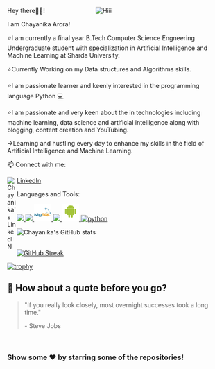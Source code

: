 Hey there🙋‍♀!                      <img align= "right" src="https://i.pinimg.com/originals/cd/e8/c1/cde8c1a1b135687226eeb2585939c72a.gif" width="300px" alt="Hiii" /> 

I am Chayanika Arora!

⭐I am currently a final year B.Tech Computer Science Engneering Undergraduate student with specialization in Artificial Intelligence and Machine Learning at Sharda University.

⭐Currently Working on my Data structures and Algorithms skills. 

⭐I am passionate learner and keenly interested in the programming language Python 💻

⭐I am passionate and very keen about the in technologies including machine learning, data science and artificial intelligence along with blogging, content creation and YouTubing. 

->Learning and hustling every day to enhance my skills in the field of Artificial Intelligence and Machine Learning. 


📫 Connect with me:

<a href="https://www.linkedin.com/in/chayanika7974b01b5/">
  <img align="left" alt="Chayanika's LinkedIN" width="22px" src="https://raw.githubusercontent.com/peterthehan/peterthehan/master/assets/linkedin.svg" /> LinkedIn  </a>

  
  
Languages and Tools:  

<a href="https://www.cplusplus.com" target="_blank"> <img src="https://img.icons8.com/color/48/000000/c-plus-plus-logo.png"/> </a>
<a href="https://www.python.org" target="_blank"> <img src="https://img.icons8.com/color/48/000000/python.png"/> </a> 
<a href="https://www.mysql.com/" target="_blank"> <img src="https://raw.githubusercontent.com/devicons/devicon/master/icons/mysql/mysql-original-wordmark.svg" alt="mysql" width="40" height="40"/> </a> 
<a href="https://www.java.com" target="_blank"> <img src="https://img.icons8.com/color/48/000000/java-coffee-cup-logo.png"/> </a>
<a href="https://developer.android.com" target="_blank"> <img src="https://raw.githubusercontent.com/devicons/devicon/master/icons/android/android-original-wordmark.svg" alt="android" width="40" height="40"/> </a>
<a href="https://www.google.com/url?sa=i&url=https%3A%2F%2Fwww.dreamstime.com%2Fpython-logo-icon-vector-logos-logo-icons-set-social-media-flat-banner-vectors-svg-eps-jpg-jpeg-emblem-wallpaper-background-python-image208329675&psig=AOvVaw0YFBYI-u3h6ibAzSdRScTN&ust=1677508380373000&source=images&cd=vfe&ved=0CA8QjRxqFwoTCMD34eizs_0CFQAAAAAdAAAAABAJ" target="_blank"> <img src="https://www.google.com/url?sa=i&url=https%3A%2F%2Fwww.dreamstime.com%2Fpython-logo-icon-vector-logos-logo-icons-set-social-media-flat-banner-vectors-svg-eps-jpg-jpeg-emblem-wallpaper-background-python-image208329675&psig=AOvVaw0YFBYI-u3h6ibAzSdRScTN&ust=1677508380373000&source=images&cd=vfe&ved=0CA8QjRxqFwoTCMD34eizs_0CFQAAAAAdAAAAABAJ" alt="python" width="40" height="40"/> </a>


![Chayanika's GitHub stats](https://github-readme-stats.vercel.app/api?username=chayanika840&theme=dark&show)    
<br>

[![GitHub Streak](https://github-readme-streak-stats.herokuapp.com/?user=chayanika840&theme=dark)](https://git.io/streak-stats)

[![trophy](https://github-profile-trophy.vercel.app/?username=chayanika840)](https://github.com/ryo-ma/github-profile-trophy)
<br>

## 📣 How about a quote before you go?

> "If you really look closely, most overnight successes took a long time."<p>- Steve Jobs

<br>


### Show some ❤️ by starring some of the repositories!
